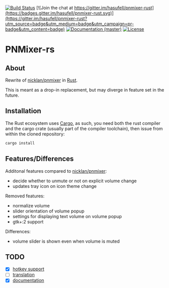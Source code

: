 [![Build Status](https://travis-ci.org/hasufell/pnmixer-rust.svg)](https://travis-ci.org/hasufell/pnmixer-rust)
[![Join the chat at https://gitter.im/hasufell/pnmixer-rust](https://badges.gitter.im/hasufell/pnmixer-rust.svg)](https://gitter.im/hasufell/pnmixer-rust?utm_source=badge&utm_medium=badge&utm_campaign=pr-badge&utm_content=badge)
[![Documentation (master)](https://img.shields.io/badge/documentation-master-yellow.svg)](https://hasufell.github.io/pnmixer-rust/pnmixerlib/)
[![License](https://img.shields.io/github/license/hasufell/pnmixer-rust.svg)](https://github.com/hasufell/pnmixer-rust)

PNMixer-rs
==========

About
-----

Rewrite of [nicklan/pnmixer](https://github.com/nicklan/pnmixer) in
[Rust](https://www.rust-lang.org).

This is meant as a drop-in replacement, but may diverge in feature set
in the future.

Installation
------------

The Rust ecosystem uses [Cargo](https://crates.io/), as such, you need
both the rust compiler and the cargo crate
(usually part of the compiler toolchain), then issue from within
the cloned repository:

```sh
cargo install
```

Features/Differences
--------

Additonal features compared to [nicklan/pnmixer](https://github.com/nicklan/pnmixer):

* decide whether to unmute or not on explicit volume change
* updates tray icon on icon theme change

Removed features:

* normalize volume
* slider orientation of volume popup
* settings for displaying text volume on volume popup
* gtk+:2 support

Differences:

* volume slider is shown even when volume is muted

TODO
----

- [x] [hotkey support](https://github.com/hasufell/pnmixer-rust/issues/5)
- [ ] [translation](https://github.com/hasufell/pnmixer-rust/issues/4)
- [X] [documentation](https://github.com/hasufell/pnmixer-rust/issues/3)
